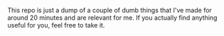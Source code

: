 This repo is just a dump of a couple of dumb things that I've made for around 20 minutes and are relevant for me. If you actually find anything useful for you, feel free to take it. 

